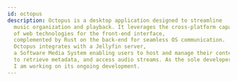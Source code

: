 ```yaml
---
id: octopus
description: Octopus is a desktop application designed to streamline
  music organization and playback. It leverages the cross-platform capabilities
  of web technologies for the front-end interface,
  complemented by Rust on the back-end for seamless OS communication.
  Octopus integrates with a Jellyfin server,
  a Software Media System enabling users to host and manage their content,
  to retrieve metadata, and access audio streams. As the sole developer,
  I am working on its ongoing development.
---
```


